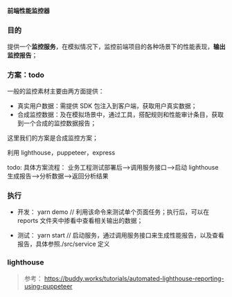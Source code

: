 #### 前端性能监控器

### 目的

提供一个**监控服务**，在模拟情况下，监控前端项目的各种场景下的性能表现，**输出监控报告**；

### 方案：todo

一般的监控素材主要由两方面提供：

- 真实用户数据：需提供 SDK 包注入到客户端，获取用户真实数据；
- 合成监控数据：及在模拟场景中，通过工具，搭配规则和性能审计条目，获取到一个合成的监控数据报告；

这里我们的方案是合成监控方案；

利用 lighthouse，puppeteer，express

todo:
具体方案流程：
业务工程测试部署后-->调用服务接口-->启动 lighthouse 生成报告-->分析数据-->返回分析结果

### 执行

- 开发：
  yarn demo // 利用该命令来测试单个页面任务；执行后，可以在 reports 文件夹中掺看中查看相关输出的数据；

- 测试：
  yarn start // 启动服务，通过调用服务接口来生成性能报告，以及查看报告，具体参照./src/service 定义

### lighthouse 

> 参考：
> <https://buddy.works/tutorials/automated-lighthouse-reporting-using-puppeteer>
